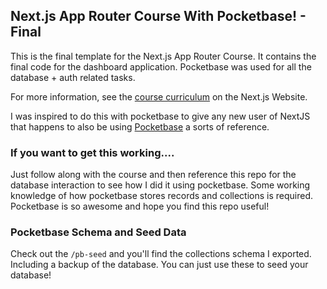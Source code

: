 ## Next.js App Router Course With Pocketbase! - Final

This is the final template for the Next.js App Router Course. It contains the final code for the dashboard application. Pocketbase was used for all the database + auth related tasks.

For more information, see the [course curriculum](https://nextjs.org/learn) on the Next.js Website.

I was inspired to do this with pocketbase to give any new user of NextJS that happens to also be using [Pocketbase](https://pocketbase.io/) a sorts of reference.


### If you want to get this working....
Just follow along with the course and then reference this repo for the database interaction to see how I did it using pocketbase. Some working knowledge of how pocketbase stores records and collections is required. Pocketbase is so awesome and hope you find this repo useful! 

### Pocketbase Schema and Seed Data 

Check out the `/pb-seed` and you'll find the collections schema I exported. Including a backup of the database. You can just use these
to seed your database!